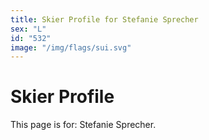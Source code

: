```yaml
---
title: Skier Profile for Stefanie Sprecher
sex: "L"
id: "532"
image: "/img/flags/sui.svg" 
---
```


# Skier Profile

This page is for: Stefanie Sprecher.
    